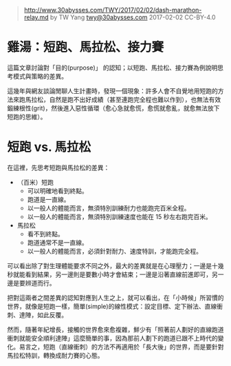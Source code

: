 ﻿> http://www.30abysses.com/TWY/2017/02/02/dash-marathon-relay.md
> by TW Yang <twy@30abysses.com> 2017-02-02 CC-BY-4.0

# 雞湯：短跑、馬拉松、接力賽

這篇文章討論對「目的(purpose)」 的認知；以短跑、馬拉松、接力賽為例說明思
考模式與策略的差異。

這幾年與網友談論閒聊人生計畫時，發現一個現象：許多人會不自覺地用短跑的方
法來跑馬拉松，自然是跑不出好成績（甚至連跑完全程也難以作到），也無法有效
鍛練根性(grit)，然後進入惡性循環（愈心急就愈慌，愈慌就愈亂，就愈無法放下
短跑的思維）。

# 短跑 vs.  馬拉松

在這裡，先思考短跑與馬拉松的差異：

* （百米）短跑
  * 可以明確地看到終點。
  * 跑道是一直線。
  * 以一般人的體能而言，無須特別訓練耐力也能跑完百米全程。
  * 以一般人的體能而言，無須特別訓練速度也能在 15 秒左右跑完百米。
* 馬拉松
  * 看不到終點。
  * 跑道通常不是一直線。
  * 以一般人的體能而言，必須針對耐力、速度特訓，才能跑完全程。

可以看出除了對生理體能要求不同之外，最大的差異就是在心理壓力；一邊是十幾
秒就能看到結果，另一邊則是要數小時才會結束；一邊是沿著直線前進即可，另一
邊是要辨道而行。

把對這兩者之間差異的認知對應到人生之上，就可以看出，在「小時候」所習慣的
世界，就像是短跑一樣，簡單(simple)的線性模式：設定目標、定下辦法、直線衝
刺、達陣，如此反覆。

然而，隨著年紀增長，接觸的世界愈來愈複雜，鮮少有「照著前人劃好的直線跑道
衝刺就能安全順利達陣」這麼簡單的事，因為那前人劃下的跑道已跟不上時代的變
化。易言之，短跑（直線衝刺）的方法不再適用於「長大後」的世界，而是要針對
馬拉松特訓，轉換成耐力賽的心態。
